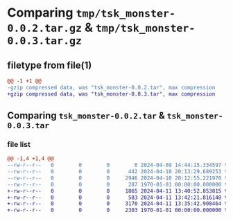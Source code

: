 # Comparing `tmp/tsk_monster-0.0.2.tar.gz` & `tmp/tsk_monster-0.0.3.tar.gz`

## filetype from file(1)

```diff
@@ -1 +1 @@
-gzip compressed data, was "tsk_monster-0.0.2.tar", max compression
+gzip compressed data, was "tsk_monster-0.0.3.tar", max compression
```

## Comparing `tsk_monster-0.0.2.tar` & `tsk_monster-0.0.3.tar`

### file list

```diff
@@ -1,4 +1,4 @@
--rw-r--r--   0        0        0        0 2024-04-09 14:44:15.334597 tsk_monster-0.0.2/README.md
--rw-r--r--   0        0        0      442 2024-04-10 20:13:29.689253 tsk_monster-0.0.2/pyproject.toml
--rw-r--r--   0        0        0     2946 2024-04-10 20:12:55.221970 tsk_monster-0.0.2/tsk_monster/__init__.py
--rw-r--r--   0        0        0      287 1970-01-01 00:00:00.000000 tsk_monster-0.0.2/PKG-INFO
+-rw-r--r--   0        0        0     1865 2024-04-11 13:40:52.853815 tsk_monster-0.0.3/README.md
+-rw-r--r--   0        0        0      583 2024-04-11 13:42:21.816148 tsk_monster-0.0.3/pyproject.toml
+-rw-r--r--   0        0        0     3170 2024-04-11 13:35:42.908464 tsk_monster-0.0.3/tsk_monster/__init__.py
+-rw-r--r--   0        0        0     2303 1970-01-01 00:00:00.000000 tsk_monster-0.0.3/PKG-INFO
```

